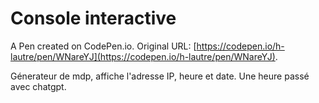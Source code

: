 # Console interactive

A Pen created on CodePen.io. Original URL: [https://codepen.io/h-lautre/pen/WNareYJ](https://codepen.io/h-lautre/pen/WNareYJ).

Génerateur de mdp, affiche l'adresse IP, heure et date. Une heure passé avec chatgpt.